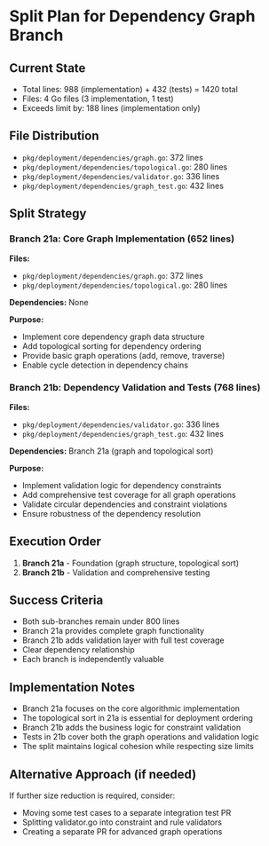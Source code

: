 # Split Plan for Dependency Graph Branch

## Current State
- Total lines: 988 (implementation) + 432 (tests) = 1420 total
- Files: 4 Go files (3 implementation, 1 test)
- Exceeds limit by: 188 lines (implementation only)

## File Distribution
- `pkg/deployment/dependencies/graph.go`: 372 lines
- `pkg/deployment/dependencies/topological.go`: 280 lines
- `pkg/deployment/dependencies/validator.go`: 336 lines
- `pkg/deployment/dependencies/graph_test.go`: 432 lines

## Split Strategy

### Branch 21a: Core Graph Implementation (652 lines)
**Files:**
- `pkg/deployment/dependencies/graph.go`: 372 lines
- `pkg/deployment/dependencies/topological.go`: 280 lines

**Dependencies:** None

**Purpose:**
- Implement core dependency graph data structure
- Add topological sorting for dependency ordering
- Provide basic graph operations (add, remove, traverse)
- Enable cycle detection in dependency chains

### Branch 21b: Dependency Validation and Tests (768 lines)
**Files:**
- `pkg/deployment/dependencies/validator.go`: 336 lines
- `pkg/deployment/dependencies/graph_test.go`: 432 lines

**Dependencies:** Branch 21a (graph and topological sort)

**Purpose:**
- Implement validation logic for dependency constraints
- Add comprehensive test coverage for all graph operations
- Validate circular dependencies and constraint violations
- Ensure robustness of the dependency resolution

## Execution Order
1. **Branch 21a** - Foundation (graph structure, topological sort)
2. **Branch 21b** - Validation and comprehensive testing

## Success Criteria
- Both sub-branches remain under 800 lines
- Branch 21a provides complete graph functionality
- Branch 21b adds validation layer with full test coverage
- Clear dependency relationship
- Each branch is independently valuable

## Implementation Notes
- Branch 21a focuses on the core algorithmic implementation
- The topological sort in 21a is essential for deployment ordering
- Branch 21b adds the business logic for constraint validation
- Tests in 21b cover both the graph operations and validation logic
- The split maintains logical cohesion while respecting size limits

## Alternative Approach (if needed)
If further size reduction is required, consider:
- Moving some test cases to a separate integration test PR
- Splitting validator.go into constraint and rule validators
- Creating a separate PR for advanced graph operations